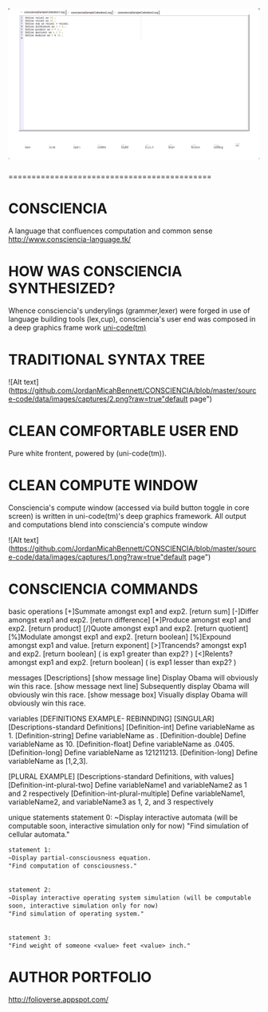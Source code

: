 
![alt text](https://github.com/JordanMicahBennett/CONSCIENCIA/blob/master/source-code/data/images/captures/0.png)
============================================
============================================





CONSCIENCIA
===========
A language that confluences computation and common sense
http://www.consciencia-language.tk/




HOW WAS CONSCIENCIA SYNTHESIZED? 
===========
Whence consciencia's underylings (grammer,lexer)
were forged in use of language building tools (lex,cup), 
consciencia's user end was composed in a deep graphics frame work [uni-code(tm)](https://github.com/JordanMicahBennett/UNI_CODE-DEEP-UI-ENGINE)


TRADITIONAL SYNTAX TREE
===========
![Alt text](https://github.com/JordanMicahBennett/CONSCIENCIA/blob/master/source-code/data/images/captures/2.png?raw=true"default page")





CLEAN COMFORTABLE USER END
===========
Pure white frontent, powered by (uni-code(tm)).




CLEAN COMPUTE WINDOW
===========
Consciencia's compute window (accessed via build button toggle in core screen)
is written in uni-code(tm)'s deep graphics framework. 
All output and computations blend into consciencia's compute window



![Alt text](https://github.com/JordanMicahBennett/CONSCIENCIA/blob/master/source-code/data/images/captures/1.png?raw=true"default page")




CONSCIENCIA COMMANDS
===========
basic operations
[+]Summate amongst exp1 and exp2. [return sum]
[-]Differ amongst exp1 and exp2. [return difference]
[*]Produce amongst exp1 and exp2.  [return product]
[/]Quote amongst exp1 and exp2. [return quotient]
[%]Modulate amongst exp1 and exp2. [return boolean] 
[%]Expound amongst exp1 and value. [return exponent] 
[>]Trancends? amongst exp1 and exp2. [return boolean] ( is exp1 greater than exp2? )
[<]Relents? amongst exp1 and exp2. [return boolean] ( is exp1 lesser than exp2? )
  
messages
 [Descriptions]
 [show message line] Display Obama will obviously win this race.
 [show message next line] Subsequently display Obama will obviously win this race.
 [show message box] Visually display Obama will obviously win this race.


  
variables
 [DEFINITIONS EXAMPLE- REBINNDING]
 [SINGULAR]
 [Descriptions-standard Definitions]
 [Definition-int] Define variableName as 1.
 [Definition-string] Define variableName as <value>.
 [Definition-double] Define variableName as 10.
 [Definition-float] Define variableName as .0405.
 [Definition-long] Define variableName as 121211213.
 [Definition-long] Define variableName as [1,2,3].
 
 [PLURAL EXAMPLE]
 [Descriptions-standard Definitions, with values]
 [Definition-int-plural-two] Define variableName1 and variableName2 as 1 and 2 respectively
 [Definition-int-plural-multiple] Define variableName1, variableName2, and variableName3 as 1, 2, and 3 respectively
 

unique statements
	statement 0:
	~Display interactive automata (will be computable soon, interactive simulation only for now)
	"Find simulation of cellular automata."


	statement 1:
	~Display partial-consciousness equation.
	"Find computation of consciousness."


	statement 2:
	~Display interactive operating system simulation (will be computable soon, interactive simulation only for now)
	"Find simulation of operating system."
	
	
	statement 3:
	"Find weight of someone <value> feet <value> inch."





AUTHOR PORTFOLIO
============================================
http://folioverse.appspot.com/
